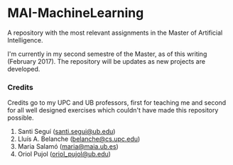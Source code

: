 # MAI-MachineLearning

A repository with the most relevant assignments in the Master of Artificial Intelligence.

I'm currently in my second semestre of the Master, as of this writing (February 2017). The repository will be updates as new projects are developed.

### Credits
Credits go to my UPC and UB professors, first for teaching me and second for all well designed exercises which couldn't have made this repository possible.

1. Santi Seguí (santi.segui@ub.edu)
2. Lluís A. Belanche (belanche@cs.upc.edu)
3. Maria Salamó (maria@maia.ub.es)
4. Oriol Pujol (oriol_pujol@ub.edu)
